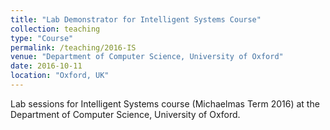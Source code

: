 ```yaml
---
title: "Lab Demonstrator for Intelligent Systems Course"
collection: teaching
type: "Course"
permalink: /teaching/2016-IS
venue: "Department of Computer Science, University of Oxford"
date: 2016-10-11
location: "Oxford, UK"
---
```


Lab sessions for Intelligent Systems course (Michaelmas Term 2016) at the Department of Computer Science, University of Oxford.
